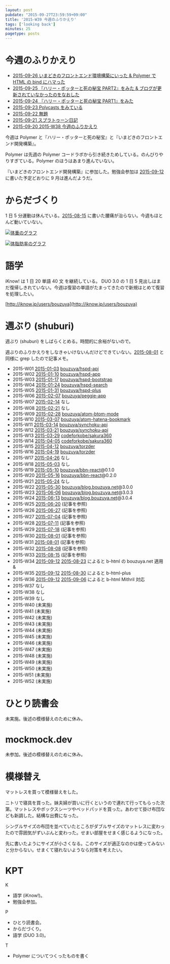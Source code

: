 ```yaml
---
layout: post
pubdate: "2015-09-27T23:59:59+09:00"
title: '2015-W39 今週のふりかえり'
tags: ['looking back']
minutes: 25
pagetype: posts
---
```

# 今週のふりかえり

- [2015-09-26 いまどきのフロントエンド環境構築にいった & Polymer で HTML の bind にハマった][2015-09-26]
- [2015-09-25 『ハリー・ポッターと死の秘宝 PART2』をみた & ブログが更新されていなかったのをなおした][2015-09-25]
- [2015-09-24 『ハリー・ポッターと死の秘宝 PART1』をみた][2015-09-24]
- [2015-09-23 Polycasts をみている][2015-09-23]
- [2015-09-22 無題][2015-09-22]
- [2015-09-21 スプラトゥーン日記][2015-09-21]
- [2015-09-20 2015-W38 今週のふりかえり][2015-09-20]

今週は Polymer と『ハリー・ポッターと死の秘宝』と『いまどきのフロントエンド開発構築』。

Polymer は先週の Polymer コードラボから引き続きためしている。のんびりやりすぎている。Polymer のほうはあまり進んでいない。

『いまどきのフロントエンド開発構築』に参加した。勉強会参加は [2015-09-12][] に書いた予定どおりに 9 月は進んだようだ。

# からだづくり

1 日 5 分運動は休んでいる。[2015-08-15][] に書いた腰痛が治らない。今週もほとんど動いていない。

[![体重のグラフ][graph-weight-img]][graph-weight-url]

[![体脂肪率のグラフ][graph-percent-img]][graph-percent-url]

# 語学

iKnow! は 1 日 20 単語 40 文 を継続している。 DUO 3.0 の 1 日 5 見出しはまだ復帰しきれていない。今週は復習の単語がたまってきたので新規はとめて復習を処理したい。

[http://iknow.jp/users/bouzuya](http://iknow.jp/users/bouzuya)

# 週ぶり (shuburi)

週ぶり (shuburi) をしばらくとめる。時間的に余裕がないので。

週ぶりのふりかえりをしなきゃいけないんだけどできていない。[2015-08-01][] と同様に grep したので記事メモ。

- 2015-W01 [2015-01-03][] [bouzuya/hspd-api][]
- 2015-W02 [2015-01-10][] [bouzuya/hspd-app][]
- 2015-W03 [2015-01-17][] [bouzuya/hspd-bootstrap][]
- 2015-W04 [2015-01-24][] [bouzuya/hspd-search][]
- 2015-W05 [2015-01-31][] [bouzuya/hspd-plus][]
- 2015-W06 [2015-02-07][] [bouzuya/peggie-app][]
- 2015-W07 [2015-02-14][] なし
- 2015-W08 [2015-02-21][] なし
- 2015-W09 [2015-02-28][] [bouzuya/atom-btom-mode][]
- 2015-W10 [2015-03-07][] [bouzuya/atom-hatena-bookmark][]
- 2015-W11 [2015-03-14][] [bouzuya/synchoku-api][]
- 2015-W12 [2015-03-21][] [bouzuya/synchoku-api][]
- 2015-W13 [2015-03-29][] [codeforkobe/sakura360][]
- 2015-W14 [2015-04-05][] [codeforkobe/sakura360][]
- 2015-W15 [2015-04-12][] [bouzuya/torzder][]
- 2015-W16 [2015-04-19][] [bouzuya/torzder][]
- 2015-W17 [2015-04-26][] なし
- 2015-W18 [2015-05-03][] なし
- 2015-W19 [2015-05-10][] [bouzuya/bbn-react][]@0.1.0
- 2015-W20 [2015-05-16][] [bouzuya/bbn-react][]@0.2.0
- 2015-W21 [2015-05-24][] なし
- 2015-W22 [2015-05-30][] [bouzuya/blog.bouzuya.net][]@3.0.0
- 2015-W23 [2015-06-06][] [bouzuya/blog.bouzuya.net][]@3.0.3
- 2015-W24 [2015-06-13][] [bouzuya/blog.bouzuya.net][]@3.0.4
- 2015-W25 [2015-06-20][] (記事を参照)
- 2015-W26 [2015-06-27][] (記事を参照)
- 2015-W27 [2015-07-04][] (記事を参照)
- 2015-W28 [2015-07-11][] (記事を参照)
- 2015-W29 [2015-07-18][] (記事を参照)
- 2015-W30 [2015-08-01][] (記事を参照)
- 2015-W31 [2015-08-01][] (記事を参照)
- 2015-W32 [2015-08-08][] (記事を参照)
- 2015-W33 [2015-08-15][] (記事を参照)
- 2015-W34 [2015-09-12][] [2015-08-23][] によると b-html の bouzuya.net 適用 &
- 2015-W35 [2015-09-12][] [2015-08-30][] によると b-html-plus
- 2015-W36 [2015-09-12][] [2015-09-06][] によると b-html Mithril 対応
- 2015-W37 なし
- 2015-W38 なし
- 2015-W39 なし
- 2015-W40 (未実施)
- 2015-W41 (未実施)
- 2015-W42 (未実施)
- 2015-W43 (未実施)
- 2015-W44 (未実施)
- 2015-W45 (未実施)
- 2015-W46 (未実施)
- 2015-W47 (未実施)
- 2015-W48 (未実施)
- 2015-W49 (未実施)
- 2015-W50 (未実施)
- 2015-W51 (未実施)
- 2015-W52 (未実施)

# ひとり読書会

未実施。後述の模様替えのために休み。

# mockmock.dev

未参加。後述の模様替えのために休み。

# 模様替え

マットレスを買って模様替えをした。

ニトリで寝具を買った。妹夫婦が買いに行くというので連れて行ってもらった次第。マットレスやボックスシーツやベッドパッドを買った。あわせて掛け布団なども新調した。結構な出費になった。

シングルサイズの布団を並べていたところがダブルサイズのマットレスに変わったので雰囲気がずいぶんと変わった。せまい部屋をせまく感じるようになった。

先に書いたようにサイズが小さくなる。このサイズが適正なのかは使ってみないと分からない。せまくて寝れないようなら対策を考えたい。

# KPT

K

- 語学 (iKnow!)。
- 勉強会参加。

P

- ひとり読書会。
- からだづくり。
- 語学 (DUO 3.0)。

T

- Polymer についてつくったものを書く

[graph-percent-img]: http://graph.hatena.ne.jp/bouzuya/graph?graphname=percent&startdate=2015-01-01&enddate=2015-09-27
[graph-percent-url]: http://graph.hatena.ne.jp/bouzuya/percent/?startdate=2015-01-01&enddate=2015-09-27
[graph-weight-img]: http://graph.hatena.ne.jp/bouzuya/graph?graphname=weight&startdate=2015-01-01&enddate=2015-09-27
[graph-weight-url]: http://graph.hatena.ne.jp/bouzuya/weight/?startdate=2015-01-01&enddate=2015-09-27
[2015-01-03]: http://blog.bouzuya.net/2015/01/03/
[2015-01-10]: http://blog.bouzuya.net/2015/01/10/
[2015-01-17]: http://blog.bouzuya.net/2015/01/17/
[2015-01-24]: http://blog.bouzuya.net/2015/01/24/
[2015-01-31]: http://blog.bouzuya.net/2015/01/31/
[2015-02-07]: http://blog.bouzuya.net/2015/02/07/
[2015-02-14]: http://blog.bouzuya.net/2015/02/14/
[2015-02-21]: http://blog.bouzuya.net/2015/02/21/
[2015-02-28]: http://blog.bouzuya.net/2015/02/28/
[2015-03-07]: http://blog.bouzuya.net/2015/03/07/
[2015-03-14]: http://blog.bouzuya.net/2015/03/14/
[2015-03-21]: http://blog.bouzuya.net/2015/03/21/
[2015-03-29]: http://blog.bouzuya.net/2015/03/29/
[2015-04-05]: http://blog.bouzuya.net/2015/04/05/
[2015-04-12]: http://blog.bouzuya.net/2015/04/12/
[2015-04-19]: http://blog.bouzuya.net/2015/04/19/
[2015-04-26]: http://blog.bouzuya.net/2015/04/26/
[2015-05-03]: http://blog.bouzuya.net/2015/05/03/
[2015-05-10]: http://blog.bouzuya.net/2015/05/10/
[2015-05-16]: http://blog.bouzuya.net/2015/05/16/
[2015-05-24]: http://blog.bouzuya.net/2015/05/24/
[2015-05-30]: http://blog.bouzuya.net/2015/05/30/
[2015-06-06]: http://blog.bouzuya.net/2015/06/06/
[2015-06-13]: http://blog.bouzuya.net/2015/06/13/
[2015-06-20]: http://blog.bouzuya.net/2015/06/20/
[2015-06-27]: http://blog.bouzuya.net/2015/06/27/
[2015-07-04]: http://blog.bouzuya.net/2015/07/04/
[2015-07-11]: http://blog.bouzuya.net/2015/07/11/
[2015-07-18]: http://blog.bouzuya.net/2015/07/18/
[2015-08-01]: http://blog.bouzuya.net/2015/08/01/
[2015-08-08]: http://blog.bouzuya.net/2015/08/08/
[2015-08-15]: http://blog.bouzuya.net/2015/08/15/
[2015-08-23]: http://blog.bouzuya.net/2015/08/23/
[2015-08-30]: http://blog.bouzuya.net/2015/08/30/
[2015-09-06]: http://blog.bouzuya.net/2015/09/06/
[2015-09-12]: http://blog.bouzuya.net/2015/09/12/
[2015-09-20]: http://blog.bouzuya.net/2015/09/20/
[2015-09-21]: http://blog.bouzuya.net/2015/09/21/
[2015-09-22]: http://blog.bouzuya.net/2015/09/22/
[2015-09-23]: http://blog.bouzuya.net/2015/09/23/
[2015-09-24]: http://blog.bouzuya.net/2015/09/24/
[2015-09-25]: http://blog.bouzuya.net/2015/09/25/
[2015-09-26]: http://blog.bouzuya.net/2015/09/26/
[bouzuya/atom-btom-mode]: https://github.com/bouzuya/atom-btom-mode
[bouzuya/atom-hatena-bookmark]: https://github.com/bouzuya/atom-hatena-bookmark
[bouzuya/bbn-react]: https://github.com/bouzuya/bbn-react
[bouzuya/blog.bouzuya.net]: https://github.com/bouzuya/blog.bouzuya.net
[bouzuya/hspd-api]: https://github.com/bouzuya/hspd-api
[bouzuya/hspd-app]: https://github.com/bouzuya/hspd-app
[bouzuya/hspd-bootstrap]: https://github.com/bouzuya/hspd-bootstrap
[bouzuya/hspd-plus]: https://github.com/bouzuya/hspd-plus
[bouzuya/hspd-search]: https://github.com/bouzuya/hspd-search
[bouzuya/peggie-app]: https://github.com/bouzuya/peggie-app
[bouzuya/synchoku-api]: https://github.com/bouzuya/synchoku-api
[bouzuya/torzder]: https://github.com/bouzuya/torzder
[codeforkobe/sakura360]: https://github.com/codeforkobe/sakura360
